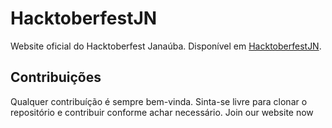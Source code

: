 # HacktoberfestJN
Website oficial do Hacktoberfest Janaúba.
Disponível em [HacktoberfestJN](https://hacktoberfestjn.netlify.com/).

## Contribuições
Qualquer contribuíção é sempre bem-vinda. Sinta-se livre para clonar o repositório e contribuir conforme achar necessário.
Join our website now
